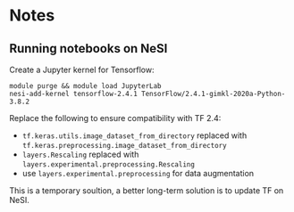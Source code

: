 # Notes

## Running notebooks on NeSI

Create a Jupyter kernel for Tensorflow:
```
module purge && module load JupyterLab
nesi-add-kernel tensorflow-2.4.1 TensorFlow/2.4.1-gimkl-2020a-Python-3.8.2
```

Replace the following to ensure compatibility with TF 2.4:

- `tf.keras.utils.image_dataset_from_directory` replaced with `tf.keras.preprocessing.image_dataset_from_directory`
- `layers.Rescaling` replaced with `layers.experimental.preprocessing.Rescaling`
- use `layers.experimental.preprocessing` for data augmentation

This is a temporary soultion, a better long-term solution is to update TF on NeSI.